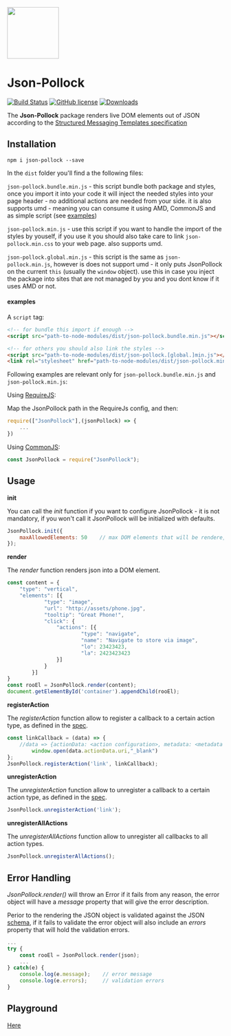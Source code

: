 <img src="https://livepersoninc.github.io/json-pollock/src/assets/logo.png" width="120px"/>

Json-Pollock
============
[![Build Status](https://travis-ci.org/LivePersonInc/json-pollock.svg?branch=master)](https://travis-ci.org/LivePersonInc/json-pollock)
[![GitHub license](https://img.shields.io/github/license/LivePersonInc/json-pollock.svg)](https://github.com/LivePersonInc/json-pollock/blob/master/LICENSE)
[![Downloads](https://img.shields.io/npm/dt/json-pollock.svg)](https://www.npmjs.com/package/json-pollock)

The **Json-Pollock** package renders live DOM elements out of JSON according to the [Structured Messaging Templates specification](https://developers.liveperson.com/structured-content-templates.html)

Installation
-------
```
npm i json-pollock --save
```
In the `dist` folder you'll find a the following files:

`json-pollock.bundle.min.js`  - this script bundle both package and styles, once you import it into your code it will inject the needed styles into your page header - no additional actions are needed from your side. it is also supports umd - meaning you can consume it using AMD, CommonJS and as simple script (see [examples](#examples))

`json-pollock.min.js` - use this script if you want to handle the import of the styles by youself, if you use it you should also take care to link `json-pollock.min.css` to your web page. also supports umd.

`json-pollock.global.min.js` - this script is the same as `json-pollock.min.js`, however is does not support umd - it only puts JsonPollock on the current `this` (usually the `window` object). use this in case you inject the package into sites that are not managed by you and you dont know if it uses AMD or not.

#### **examples**

A `script` tag:

```html
<!-- for bundle this import if enough -->
<script src="path-to-node-modules/dist/json-pollock.bundle.min.js"></script>

<!-- for others you should also link the styles -->
<script src="path-to-node-modules/dist/json-pollock.[global.]min.js"></script>
<link rel="stylesheet" href="path-to-node-modules/dist/json-pollock.min.css">
``` 

Following examples are relevant only for `json-pollock.bundle.min.js` and `json-pollock.min.js`:

Using [RequireJS](http://requirejs.org/):

Map the JsonPollock path in the RequireJs config, and then:	
```js
require(["JsonPollock"],(jsonPollock) => {
    ...
})
```
Using [CommonJS](http://requirejs.org/docs/commonjs.html):
```js
const JsonPollock = require("JsonPollock");
```

Usage
-------

**init**

You can call the *init* function if you want to configure JsonPollock - it is not mandatory, if you won't call it JsonPollock will be initialized with defaults.
```js
JsonPollock.init({
	maxAllowedElements: 50    // max DOM elements that will be rendere, dother elements will be ignored, default is 50.
});
```
**render**

The *render* function renders json into a DOM element.
```js
const content = {
	"type": "vertical",
	"elements": [{
        	"type": "image",
        	"url": "http://assets/phone.jpg",
        	"tooltip": "Great Phone!",
        	"click": {
          		"actions": [{
            			"type": "navigate",
            			"name": "Navigate to store via image",
            			"lo": 23423423,
            			"la": 2423423423
          		}]
        	}
      	}]
}
const rooEl = JsonPollock.render(content);
document.getElementById('container').appendChild(rooEl);
```
**registerAction**

The *registerAction* function allow to register a callback to a certain action type, as defined in the [spec](https://developers.liveperson.com/structured-content-templates.html).
```js
const linkCallback = (data) => {
	//data => {actionData: <action configuration>, metadata: <metadata configuration, if given>}
    	window.open(data.actionData.uri,"_blank")
};
JsonPollock.registerAction('link', linkCallback);
```

**unregisterAction**

The *unregisterAction* function allow to unregister a callback to a certain action type, as defined in the [spec](https://developers.liveperson.com/structured-content-templates.html).
```js
JsonPollock.unregisterAction('link');
```

**unregisterAllActions**

The *unregisterAllActions* function allow to unregister all callbacks to all action types.
```js
JsonPollock.unregisterAllActions();
```

Error Handling
-------
*JsonPollock.render()* will throw an Error if it fails from any reason, the error object will have a *message* property that will give the error description.

Perior to the rendering the JSON object is validated against the JSON [schema](js/schema), if it fails to validate the error object will also include an *errors* property that will hold the validation errors.
```js
...
try {
    const rooEl = JsonPollock.render(json);
    ...
} catch(e) {
	console.log(e.message);    // error message
	console.log(e.errors);     // validation errors
}
```
Playground
-------
[Here](https://livepersoninc.github.io/json-pollock/editor/)
